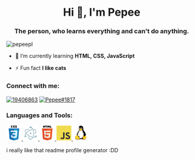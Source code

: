 <h1 align="center">Hi 👋, I'm Pepee</h1>
<h3 align="center">The person, who learns everything and can't do anything.</h3>

<p align="left"> <img src="https://komarev.com/ghpvc/?username=pepeepl&label=Profile%20views&color=0e75b6&style=flat-square" alt="pepeepl" /> </p>

- 🌱 I’m currently learning **HTML, CSS, JavaScript**

- ⚡ Fun fact **I like cats**

<h3 align="left">Connect with me:</h3>
<p align="left">
<a href="https://stackoverflow.com/users/19406863" target="blank"><img align="center" src="https://raw.githubusercontent.com/rahuldkjain/github-profile-readme-generator/master/src/images/icons/Social/stack-overflow.svg" alt="19406863" height="30" width="40" /></a>
<a href="https://discord.gg/Pepee#1817" target="blank"><img align="center" src="https://raw.githubusercontent.com/rahuldkjain/github-profile-readme-generator/master/src/images/icons/Social/discord.svg" alt="Pepee#1817" height="30" width="40" /></a>
</p>

<h3 align="left">Languages and Tools:</h3>
<p align="left"> <a href="https://www.w3schools.com/css/" target="_blank" rel="noreferrer"> <img src="https://raw.githubusercontent.com/devicons/devicon/master/icons/css3/css3-original-wordmark.svg" alt="css3" width="40" height="40"/> </a> <a href="https://www.electronjs.org" target="_blank" rel="noreferrer"> <img src="https://raw.githubusercontent.com/devicons/devicon/master/icons/electron/electron-original.svg" alt="electron" width="40" height="40"/> </a> <a href="https://www.w3.org/html/" target="_blank" rel="noreferrer"> <img src="https://raw.githubusercontent.com/devicons/devicon/master/icons/html5/html5-original-wordmark.svg" alt="html5" width="40" height="40"/> </a> <a href="https://developer.mozilla.org/en-US/docs/Web/JavaScript" target="_blank" rel="noreferrer"> <img src="https://raw.githubusercontent.com/devicons/devicon/master/icons/javascript/javascript-original.svg" alt="javascript" width="40" height="40"/> </a> <a href="https://www.linux.org/" target="_blank" rel="noreferrer"> <img src="https://raw.githubusercontent.com/devicons/devicon/master/icons/linux/linux-original.svg" alt="linux" width="40" height="40"/> </a> </p>
i really like that readme profile generator :DD
